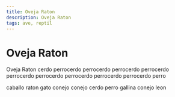 ```yaml
---
title: Oveja Raton
description: Oveja Raton
tags: ave, reptil
---
```


# Oveja Raton

Oveja Raton cerdo perrocerdo perrocerdo perrocerdo perrocerdo perrocerdo perrocerdo perrocerdo perrocerdo perrocerdo perro

caballo raton gato conejo conejo cerdo perro gallina conejo leon